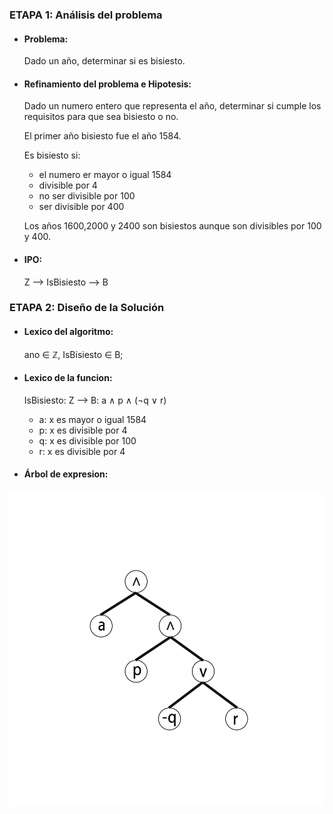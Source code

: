 ### ETAPA 1: Análisis del problema
* #### Problema: 
   Dado un año, determinar si es bisiesto.

* #### Refinamiento del problema e Hipotesis:

  Dado un numero entero que representa el año, determinar si cumple los requisitos para que sea bisiesto o no. 
  
  El primer año bisiesto fue el año 1584.
  
  Es bisiesto si: 
  - el numero er mayor o igual 1584
  - divisible por 4
  - no ser divisible por 100
  - ser divisible por 400
  
  Los años 1600,2000 y 2400 son bisiestos aunque son divisibles por 100 y 400.
  
* #### IPO: 
    Z --> IsBisiesto --> B


### ETAPA 2: Diseño de la Solución
* #### Lexico del algoritmo: 
   ano ∈ ℤ, IsBisiesto ∈ B;
   
   
* #### Lexico de la funcion:
    
    IsBisiesto: Z --> B: a ∧ p ∧ (¬q ∨ r) 
    
    - a: x es mayor o igual 1584
    - p: x es divisible por 4
    - q: x es divisible por 100
    - r: x es divisible por 4
    
* #### Árbol de expresion:
![](https://github.com/mdominguez01/AED/blob/master/Imagenes/03-Bisiesto/arbol.png)
    
